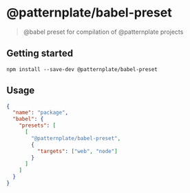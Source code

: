 # @patternplate/babel-preset

> @babel preset for compilation of @patternplate projects


## Getting started

```
npm install --save-dev @patternplate/babel-preset
```

## Usage

```json
{
  "name": "package",
  "babel": {
    "presets": [
      [
        "@patternplate/babel-preset",
        {
          "targets": ["web", "node"]
        }
      ]
    ]
  } 
}

```
